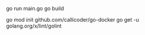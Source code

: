 go run main.go
go build

go mod init github.com/callicoder/go-docker
go get -u golang.org/x/lint/golint